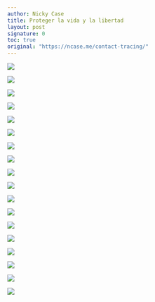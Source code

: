 ```yaml
---
author: Nicky Case
title: Proteger la vida y la libertad
layout: post
signature: 0
toc: true
original: "https://ncase.me/contact-tracing/"
---
```


![](assets/images/la_vida_y_la_libertad/panel0001.png)

![](assets/images/la_vida_y_la_libertad/panel0002.png)

![](assets/images/la_vida_y_la_libertad/panel0003.png)

![](assets/images/la_vida_y_la_libertad/panel0004.png)

![](assets/images/la_vida_y_la_libertad/panel0005.png)

![](assets/images/la_vida_y_la_libertad/panel0006.png)

![](assets/images/la_vida_y_la_libertad/panel0007.png)

![](assets/images/la_vida_y_la_libertad/panel0008.png)

![](assets/images/la_vida_y_la_libertad/panel0009.png)

![](assets/images/la_vida_y_la_libertad/panel0010.png)

![](assets/images/la_vida_y_la_libertad/panel0011.png)

![](assets/images/la_vida_y_la_libertad/panel0012.png)

![](assets/images/la_vida_y_la_libertad/panel0013.png)

![](assets/images/la_vida_y_la_libertad/panel0014.png)

![](assets/images/la_vida_y_la_libertad/panel0015.png)

![](assets/images/la_vida_y_la_libertad/panel0016.png)

![](assets/images/la_vida_y_la_libertad/panel0017.png)

![](assets/images/la_vida_y_la_libertad/panel0018.png)
